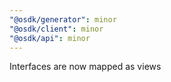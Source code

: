 ```yaml
---
"@osdk/generator": minor
"@osdk/client": minor
"@osdk/api": minor
---
```


Interfaces are now mapped as views
